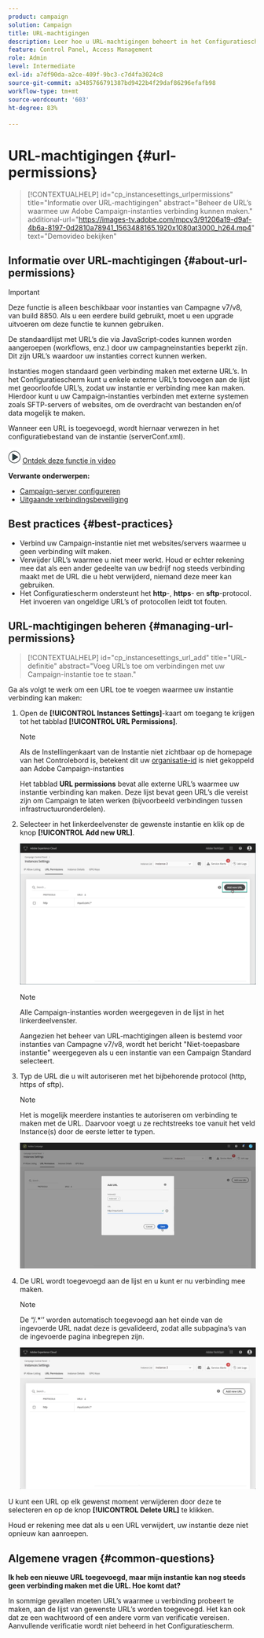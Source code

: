 ```yaml
---
product: campaign
solution: Campaign
title: URL-machtigingen
description: Leer hoe u URL-machtigingen beheert in het Configuratiescherm
feature: Control Panel, Access Management
role: Admin
level: Intermediate
exl-id: a7df90da-a2ce-409f-9bc3-c7d4fa3024c8
source-git-commit: a3485766791387bd9422b4f29daf86296efafb98
workflow-type: tm+mt
source-wordcount: '603'
ht-degree: 83%

---
```


# URL-machtigingen {#url-permissions}

>[!CONTEXTUALHELP]
>id="cp_instancesettings_urlpermissions"
>title="Informatie over URL-machtigingen"
>abstract="Beheer de URL’s waarmee uw Adobe Campaign-instanties verbinding kunnen maken."
>additional-url="https://images-tv.adobe.com/mpcv3/91206a19-d9af-4b6a-8197-0d2810a78941_1563488165.1920x1080at3000_h264.mp4" text="Demovideo bekijken"

## Informatie over URL-machtigingen {#about-url-permissions}

>[!IMPORTANT]
>
>Deze functie is alleen beschikbaar voor instanties van Campagne v7/v8, van build 8850. Als u een eerdere build gebruikt, moet u een upgrade uitvoeren om deze functie te kunnen gebruiken.

De standaardlijst met URL’s die via JavaScript-codes kunnen worden aangeroepen (workflows, enz.) door uw campagneinstanties beperkt zijn. Dit zijn URL’s waardoor uw instanties correct kunnen werken.

Instanties mogen standaard geen verbinding maken met externe URL’s. In het Configuratiescherm kunt u enkele externe URL’s toevoegen aan de lijst met geoorloofde URL’s, zodat uw instantie er verbinding mee kan maken. Hierdoor kunt u uw Campaign-instanties verbinden met externe systemen zoals SFTP-servers of websites, om de overdracht van bestanden en/of data mogelijk te maken.

Wanneer een URL is toegevoegd, wordt hiernaar verwezen in het configuratiebestand van de instantie (serverConf.xml).

![](assets/do-not-localize/how-to-video.png) [Ontdek deze functie in video](https://experienceleague.adobe.com/docs/campaign-classic-learn/control-panel/instance-settings/adding-url-permissions.html#instance-settings)

**Verwante onderwerpen:**

* [Campaign-server configureren](https://experienceleague.adobe.com/docs/campaign-classic/using/installing-campaign-classic/additional-configurations/configuring-campaign-server.html)
* [Uitgaande verbindingsbeveiliging](https://experienceleague.adobe.com/docs/campaign-classic/using/installing-campaign-classic/security-privacy/server-configuration.html#outgoing-connection-protection)

## Best practices {#best-practices}

* Verbind uw Campaign-instantie niet met websites/servers waarmee u geen verbinding wilt maken.
* Verwijder URL’s waarmee u niet meer werkt. Houd er echter rekening mee dat als een ander gedeelte van uw bedrijf nog steeds verbinding maakt met de URL die u hebt verwijderd, niemand deze meer kan gebruiken.
* Het Configuratiescherm ondersteunt het **http**-, **https**- en **sftp**-protocol. Het invoeren van ongeldige URL’s of protocollen leidt tot fouten.

## URL-machtigingen beheren {#managing-url-permissions}

>[!CONTEXTUALHELP]
>id="cp_instancesettings_url_add"
>title="URL-definitie"
>abstract="Voeg URL’s toe om verbindingen met uw Campaign-instantie toe te staan."

Ga als volgt te werk om een URL toe te voegen waarmee uw instantie verbinding kan maken:

1. Open de **[!UICONTROL Instances Settings]**-kaart om toegang te krijgen tot het tabblad **[!UICONTROL URL Permissions]**.

   >[!NOTE]
   >
   >Als de Instellingenkaart van de Instantie niet zichtbaar op de homepage van het Controlebord is, betekent dit uw [organisatie-id](https://experienceleague.adobe.com/docs/core-services/interface/administration/organizations.html?lang=nl) is niet gekoppeld aan Adobe Campaign-instanties
   >
   >Het tabblad <b><span class="uicontrol">URL permissions</span></b> bevat alle externe URL’s waarmee uw instantie verbinding kan maken. Deze lijst bevat geen URL’s die vereist zijn om Campaign te laten werken (bijvoorbeeld verbindingen tussen infrastructuuronderdelen).

1. Selecteer in het linkerdeelvenster de gewenste instantie en klik op de knop **[!UICONTROL Add new URL]**.

   ![](assets/add_url1.png)

   >[!NOTE]
   >
   >Alle Campaign-instanties worden weergegeven in de lijst in het linkerdeelvenster.
   >
   >Aangezien het beheer van URL-machtigingen alleen is bestemd voor instanties van Campagne v7/v8, wordt het bericht &quot;Niet-toepasbare instantie&quot; weergegeven als u een instantie van een Campaign Standard selecteert.

1. Typ de URL die u wilt autoriseren met het bijbehorende protocol (http, https of sftp).

   >[!NOTE]
   >
   >Het is mogelijk meerdere instanties te autoriseren om verbinding te maken met de URL. Daarvoor voegt u ze rechtstreeks toe vanuit het veld Instance(s) door de eerste letter te typen.

   ![](assets/add_url2.png)

1. De URL wordt toegevoegd aan de lijst en u kunt er nu verbinding mee maken.

   >[!NOTE]
   >
   >De “/.*’’ worden automatisch toegevoegd aan het einde van de ingevoerde URL nadat deze is gevalideerd, zodat alle subpagina’s van de ingevoerde pagina inbegrepen zijn.

   ![](assets/add_url_listnew.png)

U kunt een URL op elk gewenst moment verwijderen door deze te selecteren en op de knop **[!UICONTROL Delete URL]** te klikken.

Houd er rekening mee dat als u een URL verwijdert, uw instantie deze niet opnieuw kan aanroepen.

## Algemene vragen {#common-questions}

**Ik heb een nieuwe URL toegevoegd, maar mijn instantie kan nog steeds geen verbinding maken met die URL. Hoe komt dat?**

In sommige gevallen moeten URL’s waarmee u verbinding probeert te maken, aan de lijst van gewenste URL’s worden toegevoegd. Het kan ook dat ze een wachtwoord of een andere vorm van verificatie vereisen. Aanvullende verificatie wordt niet beheerd in het Configuratiescherm.
